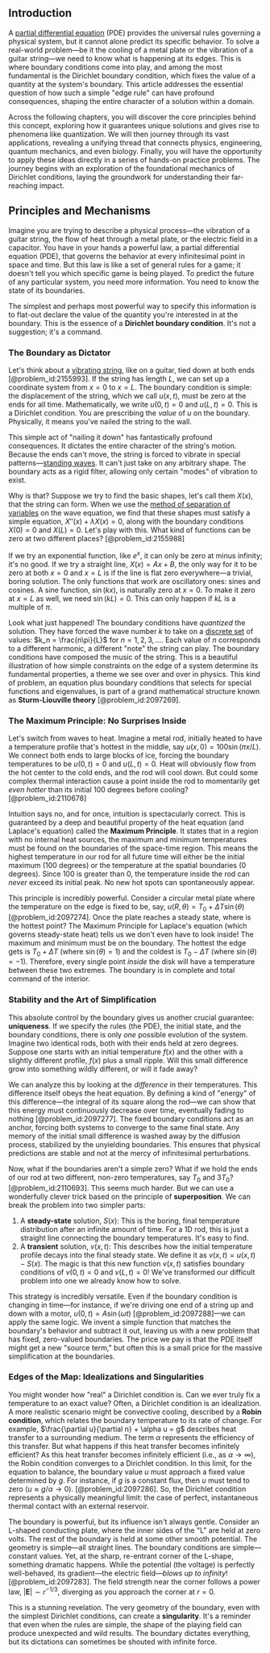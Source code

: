 ## Introduction
A [partial differential equation](@article_id:140838) (PDE) provides the universal rules governing a physical system, but it cannot alone predict its specific behavior. To solve a real-world problem—be it the cooling of a metal plate or the vibration of a guitar string—we need to know what is happening at its edges. This is where boundary conditions come into play, and among the most fundamental is the Dirichlet boundary condition, which fixes the value of a quantity at the system's boundary. This article addresses the essential question of how such a simple "edge rule" can have profound consequences, shaping the entire character of a solution within a domain.

Across the following chapters, you will discover the core principles behind this concept, exploring how it guarantees unique solutions and gives rise to phenomena like quantization. We will then journey through its vast applications, revealing a unifying thread that connects physics, engineering, quantum mechanics, and even biology. Finally, you will have the opportunity to apply these ideas directly in a series of hands-on practice problems. The journey begins with an exploration of the foundational mechanics of Dirichlet conditions, laying the groundwork for understanding their far-reaching impact.

## Principles and Mechanisms

Imagine you are trying to describe a physical process—the vibration of a guitar string, the flow of heat through a metal plate, or the electric field in a capacitor. You have in your hands a powerful law, a partial differential equation (PDE), that governs the behavior at every infinitesimal point in space and time. But this law is like a set of general rules for a game; it doesn't tell you which specific game is being played. To predict the future of any particular system, you need more information. You need to know the state of its boundaries.

The simplest and perhaps most powerful way to specify this information is to flat-out declare the value of the quantity you're interested in at the boundary. This is the essence of a **Dirichlet boundary condition**. It's not a suggestion; it's a command.

### The Boundary as Dictator

Let's think about a [vibrating string](@article_id:137962), like on a guitar, tied down at both ends [@problem_id:2155993]. If the string has length $L$, we can set up a coordinate system from $x=0$ to $x=L$. The boundary condition is simple: the displacement of the string, which we call $u(x,t)$, must be zero at the ends for all time. Mathematically, we write $u(0, t) = 0$ and $u(L, t) = 0$. This is a Dirichlet condition. You are prescribing the *value* of $u$ on the boundary. Physically, it means you've nailed the string to the wall.

This simple act of "nailing it down" has fantastically profound consequences. It dictates the entire character of the string's motion. Because the ends can't move, the string is forced to vibrate in special patterns—[standing waves](@article_id:148154). It can't just take on any arbitrary shape. The boundary acts as a rigid filter, allowing only certain "modes" of vibration to exist.

Why is that? Suppose we try to find the basic shapes, let's call them $X(x)$, that the string can form. When we use the [method of separation of variables](@article_id:196826) on the wave equation, we find that these shapes must satisfy a simple equation, $X''(x) + \lambda X(x) = 0$, along with the boundary conditions $X(0)=0$ and $X(L)=0$. Let's play with this. What kind of functions can be zero at two different places? [@problem_id:2155988]

If we try an exponential function, like $e^x$, it can only be zero at minus infinity; it's no good. If we try a straight line, $X(x) = Ax+B$, the only way for it to be zero at both $x=0$ and $x=L$ is if the line is flat zero everywhere—a trivial, boring solution. The only functions that work are oscillatory ones: sines and cosines. A sine function, $\sin(kx)$, is naturally zero at $x=0$. To make it zero at $x=L$ as well, we need $\sin(kL) = 0$. This can only happen if $kL$ is a multiple of $\pi$.

Look what just happened! The boundary conditions have *quantized* the solution. They have forced the wave number $k$ to take on a [discrete set](@article_id:145529) of values: $k_n = \frac{n\pi}{L}$ for $n=1, 2, 3, \ldots$. Each value of $n$ corresponds to a different harmonic, a different "note" the string can play. The boundary conditions have composed the music of the string. This is a beautiful illustration of how simple constraints on the edge of a system determine its fundamental properties, a theme we see over and over in physics. This kind of problem, an equation plus boundary conditions that selects for special functions and eigenvalues, is part of a grand mathematical structure known as **Sturm-Liouville theory** [@problem_id:2097269].

### The Maximum Principle: No Surprises Inside

Let's switch from waves to heat. Imagine a metal rod, initially heated to have a temperature profile that's hottest in the middle, say $u(x,0) = 100 \sin(\pi x/L)$. We connect both ends to large blocks of ice, forcing the boundary temperatures to be $u(0,t)=0$ and $u(L,t)=0$. Heat will obviously flow from the hot center to the cold ends, and the rod will cool down. But could some complex thermal interaction cause a point inside the rod to momentarily get *even hotter* than its initial 100 degrees before cooling? [@problem_id:2110678]

Intuition says no, and for once, intuition is spectacularly correct. This is guaranteed by a deep and beautiful property of the heat equation (and Laplace's equation) called the **Maximum Principle**. It states that in a region with no internal heat sources, the maximum and minimum temperatures must be found on the boundaries of the space-time region. This means the highest temperature in our rod for all future time will either be the initial maximum (100 degrees) or the temperature at the spatial boundaries (0 degrees). Since 100 is greater than 0, the temperature inside the rod can *never* exceed its initial peak. No new hot spots can spontaneously appear.

This principle is incredibly powerful. Consider a circular metal plate where the temperature on the edge is fixed to be, say, $u(R, \theta) = T_0 + \Delta T \sin(\theta)$ [@problem_id:2097274]. Once the plate reaches a steady state, where is the hottest point? The Maximum Principle for Laplace's equation (which governs steady-state heat) tells us we don't even have to look inside! The maximum and minimum must be on the boundary. The hottest the edge gets is $T_0 + \Delta T$ (where $\sin(\theta)=1$) and the coldest is $T_0 - \Delta T$ (where $\sin(\theta)=-1$). Therefore, every single point *inside* the disk will have a temperature between these two extremes. The boundary is in complete and total command of the interior.

### Stability and the Art of Simplification

This absolute control by the boundary gives us another crucial guarantee: **uniqueness**. If we specify the rules (the PDE), the initial state, and the boundary conditions, there is only *one* possible evolution of the system. Imagine two identical rods, both with their ends held at zero degrees. Suppose one starts with an initial temperature $f(x)$ and the other with a slightly different profile, $f(x)$ plus a small ripple. Will this small difference grow into something wildly different, or will it fade away?

We can analyze this by looking at the *difference* in their temperatures. This difference itself obeys the heat equation. By defining a kind of "energy" of this difference—the integral of its square along the rod—we can show that this energy must continuously decrease over time, eventually fading to nothing [@problem_id:2097277]. The fixed boundary conditions act as an anchor, forcing both systems to converge to the same final state. Any memory of the initial small difference is washed away by the diffusion process, stabilized by the unyielding boundaries. This ensures that physical predictions are stable and not at the mercy of infinitesimal perturbations.

Now, what if the boundaries aren't a simple zero? What if we hold the ends of our rod at two different, non-zero temperatures, say $T_0$ and $3T_0$? [@problem_id:2110693]. This seems much harder. But we can use a wonderfully clever trick based on the principle of **superposition**. We can break the problem into two simpler parts:
1. A **steady-state** solution, $S(x)$: This is the boring, final temperature distribution after an infinite amount of time. For a 1D rod, this is just a straight line connecting the boundary temperatures. It's easy to find.
2. A **transient** solution, $v(x,t)$: This describes how the initial temperature profile decays into the final steady state. We define it as $v(x,t) = u(x,t) - S(x)$. The magic is that this new function $v(x,t)$ satisfies boundary conditions of $v(0,t)=0$ and $v(L,t)=0$! We've transformed our difficult problem into one we already know how to solve.

This strategy is incredibly versatile. Even if the boundary condition is changing in time—for instance, if we're driving one end of a string up and down with a motor, $u(0,t) = A \sin(\omega t)$ [@problem_id:2097288]—we can apply the same logic. We invent a simple function that matches the boundary's behavior and subtract it out, leaving us with a new problem that has fixed, zero-valued boundaries. The price we pay is that the PDE itself might get a new "source term," but often this is a small price for the massive simplification at the boundaries.

### Edges of the Map: Idealizations and Singularities

You might wonder how "real" a Dirichlet condition is. Can we ever truly fix a temperature to an exact value? Often, a Dirichlet condition is an idealization. A more realistic scenario might be convective cooling, described by a **Robin condition**, which relates the boundary temperature to its rate of change. For example, $\frac{\partial u}{\partial n} + \alpha u = g$ describes heat transfer to a surrounding medium. The term $\alpha$ represents the efficiency of this transfer. But what happens if this heat transfer becomes infinitely efficient? As this heat transfer becomes infinitely efficient (i.e., as $\alpha \to \infty$), the Robin condition converges to a Dirichlet condition. In this limit, for the equation to balance, the boundary value $u$ must approach a fixed value determined by $g$. For instance, if $g$ is a constant flux, then $u$ must tend to zero ($u \approx g/\alpha \to 0$). [@problem_id:2097286]. So, the Dirichlet condition represents a physically meaningful limit: the case of perfect, instantaneous thermal contact with an external reservoir.

The boundary is powerful, but its influence isn't always gentle. Consider an L-shaped conducting plate, where the inner sides of the "L" are held at zero volts. The rest of the boundary is held at some other smooth potential. The geometry is simple—all straight lines. The boundary conditions are simple—constant values. Yet, at the sharp, re-entrant corner of the L-shape, something dramatic happens. While the potential (the voltage) is perfectly well-behaved, its gradient—the electric field—*blows up to infinity*! [@problem_id:2097283]. The field strength near the corner follows a power law, $|\mathbf{E}| \sim r^{-1/3}$, diverging as you approach the corner at $r=0$.

This is a stunning revelation. The very geometry of the boundary, even with the simplest Dirichlet conditions, can create a **singularity**. It's a reminder that even when the rules are simple, the shape of the playing field can produce unexpected and wild results. The boundary dictates everything, but its dictations can sometimes be shouted with infinite force.
